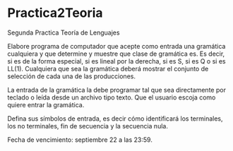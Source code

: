 # Practica2Teoria
Segunda Practica Teoría de Lenguajes

Elabore programa de computador que acepte como entrada una gramática cualquiera y que determine y muestre que clase de gramática es. Es decir, si es de la forma especial, si es lineal por la derecha, si es S, si es Q o si es LL(1). Cualquiera que sea la gramática deberá mostrar el conjunto de selección de cada una de las producciones. 

La entrada de la gramática la debe programar tal que sea directamente por teclado o leída desde un archivo tipo texto. Que el usuario escoja como quiere entrar la gramática.

Defina sus símbolos de entrada, es decir cómo identificará los terminales, los no terminales, fin de secuencia y la secuencia nula.

Fecha de vencimiento: septiembre 22 a las 23:59.
